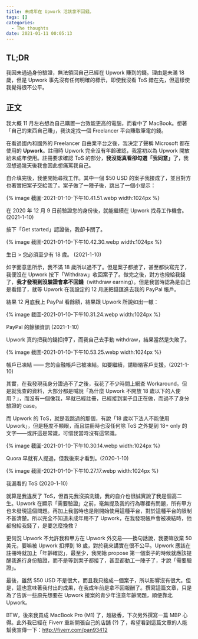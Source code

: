 ```yaml
---
title: 未成年在 Upwork 活該拿不回錢。
tags: []
categories:
  - The thoughts
date: 2021-01-11 00:05:13
---
```


## TL;DR

我因未通過身份驗證，無法領回自己已經在 Upwork 賺到的錢。理由是未滿 18 歲，但是 Upwork 事先沒有任何明確的標示，即使我沒看 ToS 錯在先，但這樣使我覺得很不公平。

<!-- more -->
## 正文

我大概 11 月左右想為自己購置一台效能更高的電腦，而看中了 MacBook。想著「自己的東西自己賺」，我決定找一個 Freelancer 平台賺取筆電的錢。

在看過國內和國外的 Freelancer 自由業平台之後，我決定了聲稱 Microsoft 都在使用的 **Upwork**。註冊時 Upwork 完全沒有年齡確認，我當初以為 Upwork 開放給未成年使用。註冊要求確認 ToS 的部分，**我沒認真看卻勾選「我同意」了**，我沒想過幾天後我會因此想痛罵我自己。

自介填完後，我便開始尋找工作。其中一個 $50 USD 的案子我接成了，並且對方也著實把案子交給我了。案子做了一陣子後，跳出了一個小提示：

{% image 截圖-2021-01-10-下午10.41.51.webp width:1024px %}

在 2020 年 12 月 9 日前驗證您的身份後，就能繼續在 Upwork 找尋工作機會。(2021-1-10)

按下「Get started」認證後，我卻卡關了。

{% image 截圖-2021-01-10-下午10.42.30.webp width:1024px %}

生日 > 您必須至少有 18 歲。 (2021-1-10)

如字面意思所示，我不滿 18 歲所以過不了。但是案子都接了，甚至都快寫完了，我便沒在 Upwork 按下「Withdraw」收回案子了。做完之後，對方也撥給我錢了，**我才發現到沒驗證會拿不回錢**（withdraw earning）。但是我當時認為是自己是看錯了，就等 Upwork 在我設定的 12 月底把錢匯進去我的 PayPal 帳戶。

結果 12 月底我上 PayPal 看餘額，結果跟 Upwork 所說如出一轍：

{% image 截圖-2021-01-10-下午10.31.24.webp width:1024px %}

PayPal 的餘額資訊 (2021-1-10)

Upwork 真的把我的錢扣押了，而我自己去手動 withdraw，結果當然是失敗了。

{% image 截圖-2021-01-10-下午10.53.25.webp width:1024px %}

帳戶已凍結 —— 您的金融帳戶已被凍結。如要繼續，請聯絡客戶支援。(2021-1-10)

其實，在我發現我身分證過不了之後，我花了不少時間上網查 Workaround。但是就我查的資料，大部分都是喊說「為什麼 Upwork 不開放 18 歲以下的人使用？」，而沒有一個像我，早就已經註冊，已經接到案子且正在做，而過不了身分驗證的 case。

而 Upwork 的 ToS，就是我跳過的那個，有說「18 歲以下法人不能使用 Upwork」，但是極度不顯眼，而且註冊時也沒任何除 ToS 之外提到 18+ only 的文字——或許這是常識，可惜我當時沒有這常識。

{% image 截圖-2021-01-10-下午10.30.14.webp width:1024px %}

Quora 早就有人提過，但我後來才看到。(2020-1-10)

{% image 截圖-2021-01-10-下午10.27.17.webp width:1024px %}

我漏看的 ToS (2020-1-10)

就算是我違反了 ToS，但首先我沒搞洗錢，我的自介也很誠實說了我是個高二生。Upwork 在顯示「需要驗證」之前，毫無提及我的行為哪裡有問題，所有甲方也未發現這個問題。再加上我當時也是剛開始使用這種平台，對於這種平台的限制不甚清楚。所以完全不知道未成年用不了 Upwork，在我發現帳戶會被凍結時，他都撥給我錢了，是要怎麼挽救？

更何況 Upwork 不允許我和甲方在 Upwork 外交易——換句話說，我要嘛放棄 50 美元，要嘛被 Upwork 扣押到 18 歲，對於我來講實在很不公平。Upwork 應該在註冊時就加上「年齡確認」，最至少，我開始 propose 第一個案子的時候就應該提醒我進行身份驗證，而不是等到案子都接了，甚至都動工一陣子了，才說「需要驗證」。

最後，雖然 $50 USD 不是很大，而且我只接成一個案子，所以影響沒有很大。但是，這也意味著我付出的成果，在我成年前是拿不回報酬了。撰寫這篇文章，只是為了告訴一些原先想要在 Upwork 接案的青少年注意年齡問題，順便靠北 Upwork。

BTW，後來我買成 MacBook Pro (M1) 了，超級香，下次另外撰寫一篇 MBP 心得。此外我已經在 Fiverr 重新開張自己的店舖 (?) 了，希望看到這篇文章的人能幫我宣傳一下：<http://fiverr.com/pan93412>
